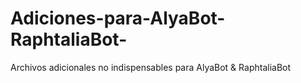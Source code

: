 # Adiciones-para-AlyaBot-RaphtaliaBot-
Archivos adicionales no indispensables para AlyaBot &amp; RaphtaliaBot 
